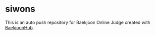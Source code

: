 # siwons
This is an auto push repository for Baekjoon Online Judge created with [BaekjoonHub](https://github.com/BaekjoonHub/BaekjoonHub).
